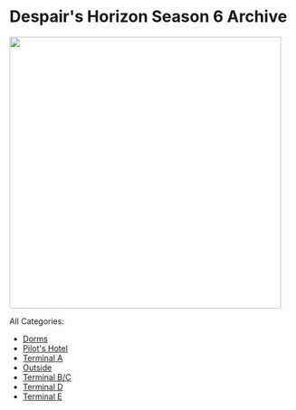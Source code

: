 # Despair's Horizon Season 6 Archive

<img src="https://cdn.discordapp.com/attachments/782106320395436032/790250569859334153/S6.png" width="480">

All Categories:

* [Dorms](https://astreatss.github.io/DH-Season-6-Archive/Dorms/dorms)
* [Pilot's Hotel](https://astreatss.github.io/DH-Season-6-Archive/Hotel/hotel)
* [Terminal A](https://astreatss.github.io/DH-Season-6-Archive/TerminalA/terminala)
* [Outside](https://astreatss.github.io/DH-Season-6-Archive/Outside/outside)
* [Terminal B/C](https://astreatss.github.io/DH-Season-6-Archive/TerminalBC/terminalbc)
* [Terminal D](https://astreatss.github.io/DH-Season-6-Archive/TerminalD/terminald)
* [Terminal E](https://astreatss.github.io/DH-Season-6-Archive/TerminalE/terminale)
